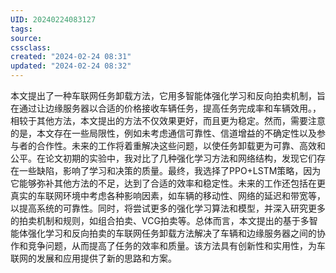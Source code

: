 ```yaml
---
UID: 20240224083127 
tags: 
source: 
cssclass: 
created: "2024-02-24 08:31"
updated: "2024-02-24 08:32"
---
```

本文提出了一种车联网任务卸载方法，它用多智能体强化学习和反向拍卖机制，旨在通过让边缘服务器以合适的价格接收车辆任务，提高任务完成率和车辆效用。，相较于其他方法，本文提出的方法不仅效果更好，而且更为稳定。然而，需要注意的是，本文存在一些局限性，例如未考虑通信可靠性、信道增益的不确定性以及参与者的合作性。未来的工作将着重解决这些问题，以使任务卸载更为可靠、高效和公平。在论文初期的实验中，我对比了几种强化学习方法和网络结构，发现它们存在一些缺陷，影响了学习和决策的质量。最终，我选择了PPO+LSTM策略，因为它能够弥补其他方法的不足，达到了合适的效率和稳定性。未来的工作还包括在更真实的车联网环境中考虑各种影响因素，如车辆的移动性、网络的延迟和带宽等，以提高系统的可靠性。同时，将尝试更多的强化学习算法和模型，并深入研究更多的拍卖机制和规则，如组合拍卖、VCG拍卖等。总体而言，本文提出的基于多智能体强化学习和反向拍卖的车联网任务卸载方法解决了车辆和边缘服务器之间的协作和竞争问题，从而提高了任务的效率和质量。该方法具有创新性和实用性，为车联网的发展和应用提供了新的思路和方案。



